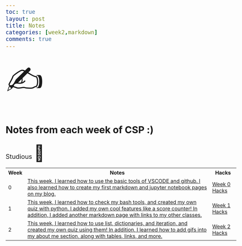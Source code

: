 ```yaml
---
toc: true
layout: post 
title: Notes
categories: [week2,markdown]
comments: true
---
```


<html>
<style>
body {
  font-size: 20px;
}
</style>
<body>

<span style='font-size:100px;'>&#9997;</span>

</body>
</html>


## Notes from each week of CSP :)

<table>

<tr>
 Studious 
<html>
<style>
body {
  font-size: 20px;
}
</style>
<body>
<span style='font-size:50px;'>&#128511;</span>
<tr>


<tr>
     <th>Week</th>
     <th>Notes</th>
     <th>Hacks</th>
    
   <tr> <td>0</td>
   <td>
            <a href="">This week, I learned how to use the basic tools of VSCODE and github. I also learned how to create my first markdown and jupyter notebook pages on my blog.</a> 
           <td><a href="{{https://github.com/nsk1207/fastpages_nathan/issues/2#issue-1345575648}}/week/0">Week 0 Hacks</a></td>
        </td>
        <tr>
        <td>1</td>
        <td>
            <a href="">This week, I learned how to check my bash tools, and created my own quiz with python. I added my own cool features like a score counter! In addition, I added another markdown page with links to my other classes.</a> 
      <td>
            <a href="{{https://github.com/nsk1207/fastpages_nathan/issues/3#issue-1353523948}}/week/1">Week 1 Hacks</a>
 <tr>
        <td>2</td>
        <td>
         <a href="">This week, I learned how to use list, dictionaries, and iteration, and created my own quiz using them! In addition, I learned how to add gifs into my about me section, along with tables, links, and more.</a> 
         <td>
            <a href="{{https://github.com/nsk1207/fastpages_nathan/issues/4#issue-1362459435}}/week/2">Week 2 Hacks</a>
        <tr> 
        </table>